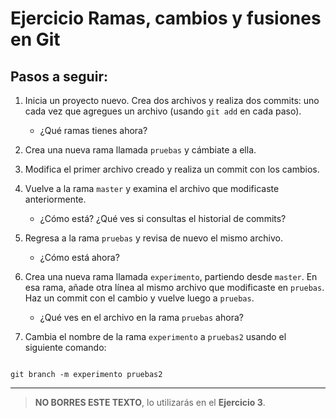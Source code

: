 
# Ejercicio Ramas, cambios y fusiones en Git

## Pasos a seguir:

1. Inicia un proyecto nuevo. Crea dos archivos y realiza dos commits: uno cada vez que agregues un archivo (usando `git add` en cada paso).
   - ¿Qué ramas tienes ahora?

2. Crea una nueva rama llamada `pruebas` y cámbiate a ella.

3. Modifica el primer archivo creado y realiza un commit con los cambios.

4. Vuelve a la rama `master` y examina el archivo que modificaste anteriormente.
   - ¿Cómo está? ¿Qué ves si consultas el historial de commits?

5. Regresa a la rama `pruebas` y revisa de nuevo el mismo archivo.
   - ¿Cómo está ahora?

6. Crea una nueva rama llamada `experimento`, partiendo desde `master`. En esa rama, añade otra línea al mismo archivo que modificaste en `pruebas`. Haz un commit con el cambio y vuelve luego a `pruebas`.
   - ¿Qué ves en el archivo en la rama `pruebas` ahora?

7. Cambia el nombre de la rama `experimento` a `pruebas2` usando el siguiente comando:

```

git branch -m experimento pruebas2

```

---

> **NO BORRES ESTE TEXTO**, lo utilizarás en el **Ejercicio 3**.

